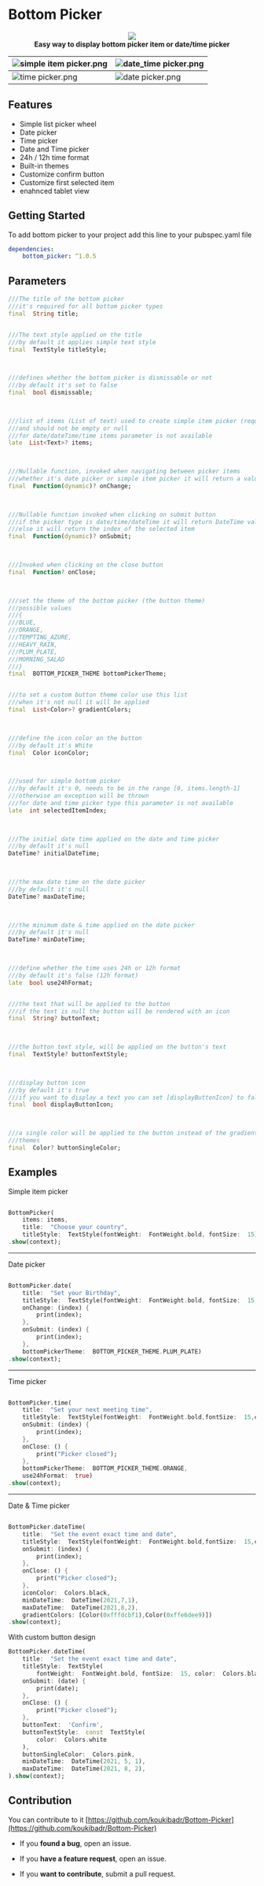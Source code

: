 
  

# Bottom Picker

  

<p align="center">
<img  src="https://github.com/koukibadr/Bottom-Picker/blob/main/example/bottom_picker_logo.gif?raw=true"/>
<br>
<b>Easy way to display bottom picker item or date/time picker</b>
</p>

  

| ![simple item picker.png](https://github.com/koukibadr/Bottom-Picker/blob/main/example/simple%20item%20picker.png?raw=true) | ![date_time picker.png](https://github.com/koukibadr/Bottom-Picker/blob/main/example/date_time%20picker.png?raw=true) |
|--|--|
| ![time picker.png](https://github.com/koukibadr/Bottom-Picker/blob/main/example/time%20picker.png?raw=true) | ![date picker.png](https://github.com/koukibadr/Bottom-Picker/blob/main/example/date%20picker.png?raw=true) |

  
  

## Features

- Simple list picker wheel
- Date picker
- Time picker
- Date and Time picker
- 24h / 12h time format
- Built-in themes
- Customize confirm button
- Customize first selected item
- enahnced tablet view

  

## Getting Started

  

To add bottom picker to your project add this line to your pubspec.yaml file
```yaml
dependencies:
	bottom_picker: ^1.0.5
```

## Parameters

```dart
///The title of the bottom picker
///it's required for all bottom picker types
final  String title;


///The text style applied on the title
///by default it applies simple text style
final  TextStyle titleStyle;

  

///defines whether the bottom picker is dismissable or not
///by default it's set to false
final  bool dismissable;

  

///list of items (List of text) used to create simple item picker (required)
///and should not be empty or null
///for date/dateTime/time items parameter is not available
late  List<Text>? items;

  

///Nullable function, invoked when navigating between picker items
///whether it's date picker or simple item picker it will return a value DateTime or int(index)
final  Function(dynamic)? onChange;

  

///Nullable function invoked when clicking on submit button
///if the picker type is date/time/dateTime it will return DateTime value
///else it will return the index of the selected item
final  Function(dynamic)? onSubmit;

  

///Invoked when clicking on the close button
final  Function? onClose;

  

///set the theme of the bottom picker (the button theme)
///possible values
///{
///BLUE,
///ORANGE,
///TEMPTING_AZURE,
///HEAVY_RAIN,
///PLUM_PLATE,
///MORNING_SALAD
///}
final  BOTTOM_PICKER_THEME bottomPickerTheme;


///to set a custom button theme color use this list
///when it's not null it will be applied
final  List<Color>? gradientColors;

  

///define the icon color on the button
///by default it's White
final  Color iconColor;

  

///used for simple bottom picker
///by default it's 0, needs to be in the range [0, items.length-1]
///otherwise an exception will be thrown
///for date and time picker type this parameter is not available
late  int selectedItemIndex;

  

///The initial date time applied on the date and time picker
///by default it's null
DateTime? initialDateTime;

  

///the max date time on the date picker
///by default it's null
DateTime? maxDateTime;

  

///the minimum date & time applied on the date picker
///by default it's null
DateTime? minDateTime;

  

///define whether the time uses 24h or 12h format
///by default it's false (12h format)
late  bool use24hFormat;


///the text that will be applied to the button
///if the text is null the button will be rendered with an icon
final  String? buttonText;

  

///the button text style, will be applied on the button's text
final  TextStyle? buttonTextStyle;

  

///display button icon
///by default it's true
///if you want to display a text you can set [displayButtonIcon] to false
final  bool displayButtonIcon;

  

///a single color will be applied to the button instead of the gradient
///themes
final  Color? buttonSingleColor;
```

  
  

## Examples

  

Simple item picker

```dart

BottomPicker(
	items: items,
	title:  "Choose your country",
	titleStyle:  TextStyle(fontWeight:  FontWeight.bold, fontSize:  15))
.show(context);

```

<hr>

  

Date picker

```dart

BottomPicker.date(
	title:  "Set your Birthday",
	titleStyle:  TextStyle(fontWeight:  FontWeight.bold, fontSize:  15, color:  Colors.blue),
	onChange: (index) {
		print(index);
	},
	onSubmit: (index) {
		print(index);
	},
	bottomPickerTheme:  BOTTOM_PICKER_THEME.PLUM_PLATE)
.show(context);

```

<hr>

  

Time picker

```dart

BottomPicker.time(
	title:  "Set your next meeting time",
	titleStyle:  TextStyle(fontWeight:  FontWeight.bold,fontSize:  15,color:  Colors.orange),
	onSubmit: (index) {
		print(index);
	},
	onClose: () {
		print("Picker closed");
	},
	bottomPickerTheme:  BOTTOM_PICKER_THEME.ORANGE,
	use24hFormat:  true)
.show(context);

```

  

<hr>

  

Date & Time picker

```dart

BottomPicker.dateTime(
	title:  "Set the event exact time and date",
	titleStyle:  TextStyle(fontWeight:  FontWeight.bold,fontSize:  15,color:  Colors.black),
	onSubmit: (index) {
		print(index);
	},
	onClose: () {
		print("Picker closed");
	},
	iconColor:  Colors.black,
	minDateTime:  DateTime(2021,7,1),
	maxDateTime:  DateTime(2021,8,2),
	gradientColors: [Color(0xfffdcbf1),Color(0xffe6dee9)])
.show(context);

```

With custom button design

```dart
BottomPicker.dateTime(
	title:  "Set the event exact time and date",
	titleStyle:  TextStyle(
		fontWeight:  FontWeight.bold, fontSize:  15, color:  Colors.black),
	onSubmit: (date) {
		print(date);
	},
	onClose: () {
		print("Picker closed");
	},
	buttonText:  'Confirm',
	buttonTextStyle:  const  TextStyle(
		color:  Colors.white
	),
	buttonSingleColor:  Colors.pink,
	minDateTime:  DateTime(2021, 5, 1),
	maxDateTime:  DateTime(2021, 8, 2),
).show(context);
```

## Contribution

  

You can contribute to it [https://github.com/koukibadr/Bottom-Picker](https://github.com/koukibadr/Bottom-Picker)

- If you **found a bug**, open an issue.

- If you **have a feature request**, open an issue.

- If you **want to contribute**, submit a pull request.